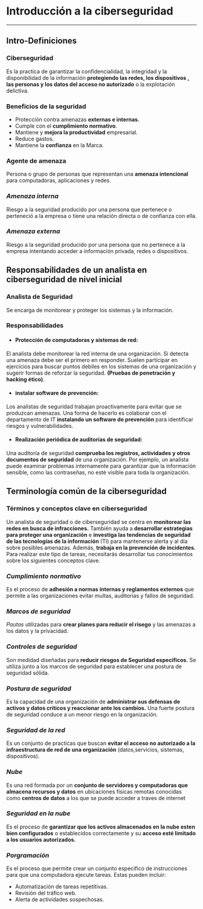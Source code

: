 # Introducción a la ciberseguridad
---
 


## Intro-Definiciones

### Ciberseguridad

Es la practica de garantizar la confidencialidad, la integridad y la disponibilidad de la información **protegiendo las redes, los dispositivos , las personas y los datos del acceso no autorizado** o la explotación delictiva. 

### Beneficios de la seguridad
- Protección contra amenazas **externas e internas.**
- Cumple con el **cumplimiento normativo**.
- Mantiene y **mejora la productividad** empresarial.
- Reduce gastos.
- Mantiene la **confianza** en la Marca.


### Agente de amenaza
Persona o grupo de personas que representan una **amenaza intencional** para computadoras, aplicaciones y redes.

 ### *Amenaza interna*
Riesgo a la seguridad producido por una persona que pertenece o perteneció a la empresa o tiene una relación directa o de confianza con ella. 

### *Amenaza externa*
Riesgo a la seguridad producido por una persona que no pertenece a la empresa intentando acceder a información privada, redes o dispositivos.

## Responsabilidades de un analista en ciberseguridad de nivel inicial

### Analista de Seguridad
Se encarga de monitorear y proteger los sistemas y la información.

### Responsabilidades
- #### Protección de computadoras y sistemas de red:
El analista debe monitorear la red interna de una organización. Si detecta una amenaza debe ser el primero en responder. Suelen participar en ejercicios para buscar puntos debiles en los sistemas de una organización y sugerir formas de reforzar la seguridad. **(Pruebas de penetración y hacking ético)**.

- #### instalar software de prevención:
Los analistas de seguridad trabajan proactivamente para evitar que se produzcan amenazas. Una forma de hacerlo es colaborar con el departamento de IT **instalando un software de prevención** para identificar riesgos y vulnerabilidades.

- #### Realización periódica de auditorías de seguridad:
Una auditoría de seguridad **comprueba los registros, actividades y otros documentos de seguridad** de una organización. Por ejemplo, un analista puede examinar problemas internamente para garantizar que la información sensible, como las contraseñas, no esté visible para toda la organización.

## Terminología común de la ciberseguridad

### Términos y conceptos clave en ciberseguridad
Un analista de seguridad o de ciberseguridad se centra en **monitorear las redes en busca de infracciones.** También ayuda a **desarrollar estrategias para proteger una organización** e **investiga las tendencias de seguridad de las tecnologías de la información** (TI) para mantenerse alerta y al día sobre posibles amenazas. Además, **trabaja en la prevención de incidentes.** Para realizar este tipo de tareas, necesitarás desarrollar tus conocimientos sobre los siguientes conceptos clave. 

### ***Cumplimiento normativo***
Es el proceso de **adhesión a normas internas y reglamentos externos** que permite a las organizaciones evitar multas, auditorias y fallos de seguridad.

### ***Marcos de seguridad***
*Pautas* utilizadas para **crear planes para reducir el risego** y las amenazas a los datos y la privacidad. 

### ***Controles de seguridad***
Son medidad diseñadas para **reducir riesgos de Seguridad específicos.** Se utiliza junto a los marcos de seguridad para establecer una postura de seguridad sólida.

### ***Postura de seguridad***
Es la capacidad de una organización de **administrar sus defensas de activos y datos críticos y reaccionar ante los cambios.** Una fuerte postura de seguridad conduce a un menor riesgo en la organización.

### ***Seguridad de la red***
Es un conjunto de practicas que buscan **evitar el acceso no autorizado a la infraestructura de red de una organización** (datos,servicios, sistemas, dispositivos).

### ***Nube***
Es una red formada por un **conjunto de servidores y computadoras que almacena recursos y datos** en ubicaciones físicas remotas conocidas como **centros de datos** a los que se puede acceder a traves de internet

### ***Seguridad en la nube***
Es el proceso de **garantizar que los activos almacenados en la nube esten bien configurados** o establecidos correctamente y su **acceso esté limitado a los usuarios autorizados.**

### ***Porgramación***
Es el proceso que permite crear un conjunto específico de instrucciones para que una computadora ejecute tareas. Estas pueden incluir:

- Automatización de tareas repetitivas.
- Revisión del tráfico web.
- Alerta de actividades sospechosas.







